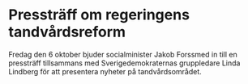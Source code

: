 # Pressträff om regeringens tandvårdsreform

Fredag den 6 oktober bjuder socialminister Jakob Forssmed in till en pressträff tillsammans med Sverigedemokraternas gruppledare Linda Lindberg för att presentera nyheter på tandvårdsområdet.
